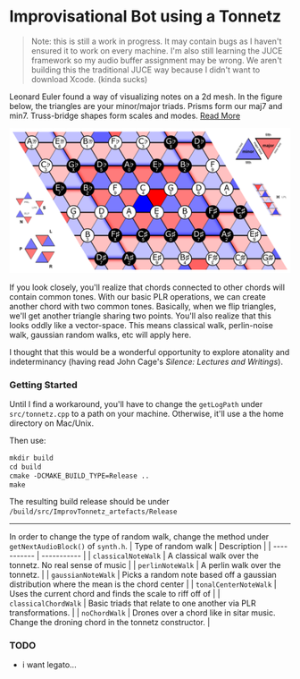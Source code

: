 
# Improvisational Bot using a Tonnetz

> Note: this is still a work in progress. It may contain bugs as I haven't ensured it to work on every machine. I'm also still learning the JUCE framework so my audio buffer assignment may be wrong.
> We aren't building this the traditional JUCE way because I didn't want to download Xcode. (kinda sucks)

Leonard Euler found a way of visualizing notes on a 2d mesh. In the figure below, the triangles are your minor/major triads. Prisms form our maj7 and min7. Truss-bridge shapes form scales and modes. [Read More](https://jazz-library.com/articles/tonnetz/)

![Image of a tonnetz](static/tonnetz.png)

If you look closely, you'll realize that chords connected to other chords will contain common tones. With our basic PLR operations, we can create another chord with two common tones. Basically, when we flip triangles, we'll get another triangle sharing two points. You'll also realize that this looks oddly like a vector-space. This means classical walk, perlin-noise walk, gaussian random walks, etc will apply here.

I thought that this would be a wonderful opportunity to explore atonality and indeterminancy (having read John Cage's *Silence: Lectures and Writings*).

### Getting Started

Until I find a workaround, you'll have to change the `getLogPath` under `src/tonnetz.cpp` to a path on your machine.
Otherwise, it'll use a the home directory on Mac/Unix.

Then use:
```
mkdir build
cd build
cmake -DCMAKE_BUILD_TYPE=Release ..
make
```

The resulting build release should be under `/build/src/ImprovTonnetz_artefacts/Release`

---
In order to change the type of random walk, change the method under `getNextAudioBlock()` of `synth.h`.
| Type of random walk | Description |
| ----------- | ----------- |
| `classicalNoteWalk` | A classical walk over the tonnetz. No real sense of music |
| `perlinNoteWalk` | A perlin walk over the tonnetz.  |
| `gaussianNoteWalk` | Picks a random note based off a gaussian distribution where the mean is the chord center |
| `tonalCenterNoteWalk` | Uses the current chord and finds the scale to riff off of |
| `classicalChordWalk` | Basic triads that relate to one another via PLR transformations. |
| `noChordWalk` | Drones over a chord like in sitar music. Change the droning chord in the tonnetz constructor.  |


### TODO
- i want legato...